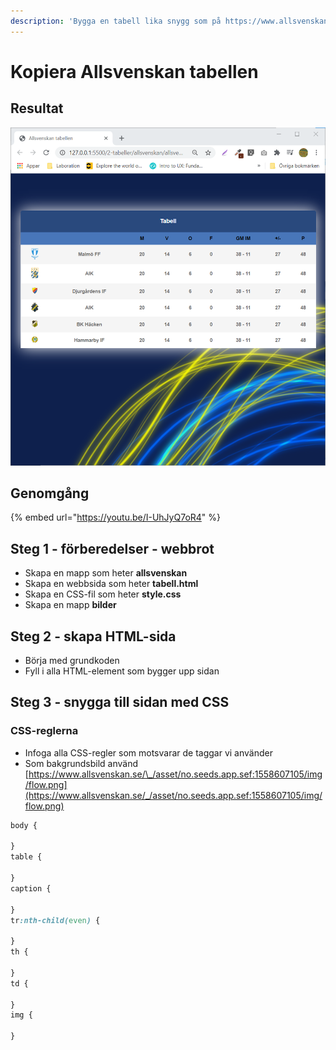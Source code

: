 ```yaml
---
description: 'Bygga en tabell lika snygg som på https://www.allsvenskan.se/tabell'
---
```


# Kopiera Allsvenskan tabellen

## Resultat

![](../.gitbook/assets/image%20%2848%29.png)

## Genomgång

{% embed url="https://youtu.be/I-UhJyQ7oR4" %}

## Steg 1 - förberedelser - webbrot

* Skapa en mapp som heter **allsvenskan**
* Skapa en webbsida som heter **tabell.html**
* Skapa en CSS-fil som heter **style.css**
* Skapa en mapp **bilder**

## Steg 2 - skapa HTML-sida

* Börja med grundkoden
* Fyll i alla HTML-element som bygger upp sidan

## **Steg 3 - snygga till sidan med CSS**

### CSS-reglerna

* Infoga alla CSS-regler som motsvarar de taggar vi använder
* Som bakgrundsbild använd [https://www.allsvenskan.se/\_/asset/no.seeds.app.sef:1558607105/img/flow.png](https://www.allsvenskan.se/_/asset/no.seeds.app.sef:1558607105/img/flow.png)

```css
body {

}
table {

}
caption {

}
tr:nth-child(even) {

}
th {

}
td {

}
img {

}
```

